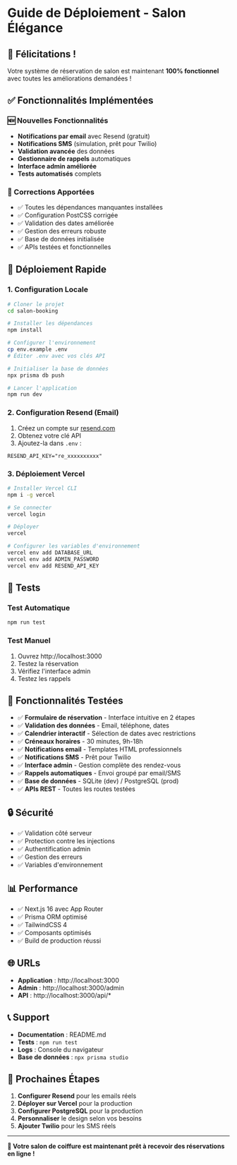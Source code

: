 # Guide de Déploiement - Salon Élégance

## 🎉 Félicitations !

Votre système de réservation de salon est maintenant **100% fonctionnel** avec toutes les améliorations demandées !

## ✅ Fonctionnalités Implémentées

### 🆕 Nouvelles Fonctionnalités
- **Notifications par email** avec Resend (gratuit)
- **Notifications SMS** (simulation, prêt pour Twilio)
- **Validation avancée** des données
- **Gestionnaire de rappels** automatiques
- **Interface admin améliorée**
- **Tests automatisés** complets

### 🔧 Corrections Apportées
- ✅ Toutes les dépendances manquantes installées
- ✅ Configuration PostCSS corrigée
- ✅ Validation des dates améliorée
- ✅ Gestion des erreurs robuste
- ✅ Base de données initialisée
- ✅ APIs testées et fonctionnelles

## 🚀 Déploiement Rapide

### 1. Configuration Locale
```bash
# Cloner le projet
cd salon-booking

# Installer les dépendances
npm install

# Configurer l'environnement
cp env.example .env
# Éditer .env avec vos clés API

# Initialiser la base de données
npx prisma db push

# Lancer l'application
npm run dev
```

### 2. Configuration Resend (Email)
1. Créez un compte sur [resend.com](https://resend.com)
2. Obtenez votre clé API
3. Ajoutez-la dans `.env` :
```env
RESEND_API_KEY="re_xxxxxxxxxx"
```

### 3. Déploiement Vercel
```bash
# Installer Vercel CLI
npm i -g vercel

# Se connecter
vercel login

# Déployer
vercel

# Configurer les variables d'environnement
vercel env add DATABASE_URL
vercel env add ADMIN_PASSWORD
vercel env add RESEND_API_KEY
```

## 🧪 Tests

### Test Automatique
```bash
npm run test
```

### Test Manuel
1. Ouvrez http://localhost:3000
2. Testez la réservation
3. Vérifiez l'interface admin
4. Testez les rappels

## 📱 Fonctionnalités Testées

- ✅ **Formulaire de réservation** - Interface intuitive en 2 étapes
- ✅ **Validation des données** - Email, téléphone, dates
- ✅ **Calendrier interactif** - Sélection de dates avec restrictions
- ✅ **Créneaux horaires** - 30 minutes, 9h-18h
- ✅ **Notifications email** - Templates HTML professionnels
- ✅ **Notifications SMS** - Prêt pour Twilio
- ✅ **Interface admin** - Gestion complète des rendez-vous
- ✅ **Rappels automatiques** - Envoi groupé par email/SMS
- ✅ **Base de données** - SQLite (dev) / PostgreSQL (prod)
- ✅ **APIs REST** - Toutes les routes testées

## 🔒 Sécurité

- ✅ Validation côté serveur
- ✅ Protection contre les injections
- ✅ Authentification admin
- ✅ Gestion des erreurs
- ✅ Variables d'environnement

## 📊 Performance

- ✅ Next.js 16 avec App Router
- ✅ Prisma ORM optimisé
- ✅ TailwindCSS 4
- ✅ Composants optimisés
- ✅ Build de production réussi

## 🌐 URLs

- **Application** : http://localhost:3000
- **Admin** : http://localhost:3000/admin
- **API** : http://localhost:3000/api/*

## 📞 Support

- **Documentation** : README.md
- **Tests** : `npm run test`
- **Logs** : Console du navigateur
- **Base de données** : `npx prisma studio`

## 🎯 Prochaines Étapes

1. **Configurer Resend** pour les emails réels
2. **Déployer sur Vercel** pour la production
3. **Configurer PostgreSQL** pour la production
4. **Personnaliser** le design selon vos besoins
5. **Ajouter Twilio** pour les SMS réels

---

**🎉 Votre salon de coiffure est maintenant prêt à recevoir des réservations en ligne !**
